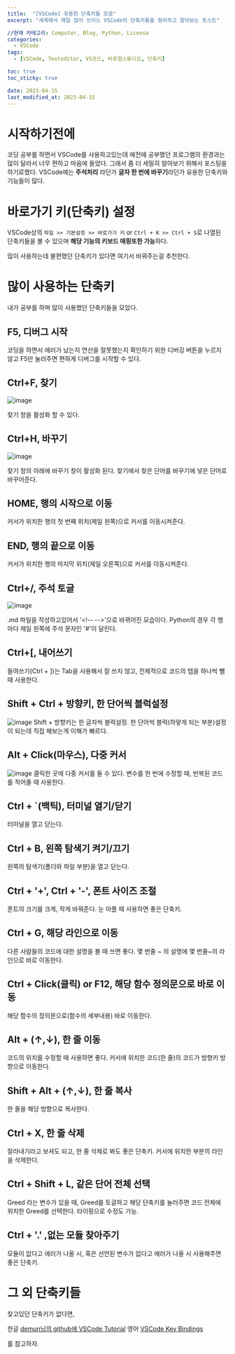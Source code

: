 ```yaml
---
title:  "[VSCode] 유용한 단축키들 모음"
excerpt: "세계에서 제일 많이 쓰이는 VSCode의 단축키들을 정리하고 알아보는 포스트"

//현재 카테고리: Computer, Blog, Python, License
categories:
  - VSCode
tags:
  - [VSCode, Texteditor, VS코드, 비쥬얼스튜디오, 단축키]

toc: true
toc_sticky: true

date: 2023-04-15
last_modified_at: 2023-04-15
---
```

# 시작하기전에
코딩 공부를 하면서 VSCode를 사용하고있는데 예전에 공부했던 프로그램의 환경과는 많이 달라서 너무 편하고 마음에 들었다. 그래서 좀 더 세밀히 알아보기 위해서 포스팅을 하기로했다. VSCode에는 **주석처리** 라던가 **글자 한 번에 바꾸기**라던가 유용한 단축키와 기능들이 많다. 

# 바로가기 키(단축키) 설정
VSCode상의 ``파일 >> 기본설정 >> 바로가기 키`` or ``Ctrl + K >> Ctrl + S``로 나열된 단축키들을 볼 수 있으며 **해당 기능의 키보드 매핑또한 가능**하다.

많이 사용하는데 불편했던 단축키가 있다면 여기서 바꿔주는걸 추천한다.

# 많이 사용하는 단축키
내가 공부를 하며 많이 사용했던 단축키들을 모았다.

## F5, 디버그 시작
코딩을 하면서 에러가 났는지 연산을 잘못했는지 확인하기 위한 디버깅 버튼을 누르지 않고 F5만 눌러주면 편하게 디버그를 시작할 수 있다.

## Ctrl+F, 찾기
![image](https://user-images.githubusercontent.com/128434645/231786908-31d67f13-ac4e-4ec7-a9cb-362b6dbafe75.png)

찾기 창을 활성화 할 수 있다.

## Ctrl+H, 바꾸기
![image](https://user-images.githubusercontent.com/128434645/231787225-c48ff587-4c1f-41e2-89f7-6c79b56e6b5b.png)

찾기 창의 아래에 바꾸기 창이 활성화 된다. 찾기에서 찾은 단어를 바꾸기에 넣은 단어로 바꾸어준다.

## HOME, 행의 시작으로 이동
커서가 위치한 행의 첫 번째 위치(제일 왼쪽)으로 커서를 이동시켜준다.

## END, 행의 끝으로 이동
커서가 위치한 행의 마지막 위치(제일 오른쪽)으로 커서를 이동시켜준다.

## Ctrl+/, 주석 토글
![image](https://user-images.githubusercontent.com/128434645/231787969-19a48869-f73d-4e1f-b508-97cf075be267.png)

.md 파일을 작성하고있어서 '\<!--  -->'으로 바뀌어진 모습이다. Python의 경우 각 행마다 제일 왼쪽에 주석 문자인 '#'이 달린다.

## Ctrl+[, 내어쓰기
들여쓰기(Ctrl + ])는 Tab을 사용해서 잘 쓰지 않고, 전체적으로 코드의 탭을 하나씩 뺄 때 사용한다.

## Shift + Ctrl + 방향키, 한 단어씩 블럭설정
![image](https://user-images.githubusercontent.com/128434645/231795481-8c5c0d4b-caa1-4147-a48c-2e4ecce34fea.png)
Shift + 방향키는 한 글자씩 블럭설정. 한 단어씩 블럭(하얗게 되는 부분)설정이 되는데 직접
해보는게 이해가 빠르다.

## Alt + Click(마우스), 다중 커서
![image](https://user-images.githubusercontent.com/128434645/231796011-d2edb7fc-9469-4ef1-bf25-2f26c1785909.png)
클릭한 곳에 다중 커서를 둘 수 있다. 변수를 한 번에 수정할 때, 반복된 코드를 적어줄 때 사용한다.

## Ctrl + `(백틱), 터미널 열기/닫기
터미널을 열고 닫는다.

## Ctrl + B, 왼쪽 탐색기 켜기/끄기
왼쪽의 탐색기(폴더와 파일 부분)을 열고 닫는다.

## Ctrl + '+', Ctrl + '-', 폰트 사이즈 조절
폰트의 크기를 크게, 작게 바꿔준다. 눈 아플 때 사용하면 좋은 단축키.

## Ctrl + G, 해당 라인으로 이동
다른 사람들의 코드에 대한 설명을 볼 때 쓰면 좋다. 몇 번줄 ~ 의 설명에 몇 번줄~의 라인으로 바로 이동한다.

## Ctrl + Click(클릭) or F12, 해당 함수 정의문으로 바로 이동
해당 함수의 정의문으로(함수의 세부내용) 바로 이동한다.

## Alt + (↑,↓), 한 줄 이동
코드의 위치를 수정할 때 사용하면 좋다. 커서에 위치한 코드(한 줄)의 코드가 방향키 방향으로 이동한다.

## Shift + Alt + (↑,↓), 한 줄 복사
한 줄을 해당 방향으로 복사한다.

## Ctrl + X, 한 줄 삭제
잘라내기라고 보셔도 되고, 한 줄 삭제로 봐도 좋은 단축키. 커서에 위치한 부분의 라인을 삭제한다.

## Ctrl + Shift + L, 같은 단어 전체 선택
Greed 라는 변수가 있을 때, Greed를 토글하고 해당 단축키를 눌러주면 코드 전체에 위치한 Greed를 선택한다. 타이핑으로 수정도 가능.

## Ctrl + '.' ,없는 모듈 찾아주기
모듈이 없다고 에러가 나올 시, 혹은 선언된 변수가 없다고 에러가 나올 시 사용해주면 좋은 단축키.

# 그 외 단축키들
찾고있던 단축키가 없다면,

한글 [demun님의 github에 VSCode Tutorial](https://demun.github.io/vscode-tutorial/shortcuts/)
영어 [VSCode Key Bindings](https://code.visualstudio.com/docs/getstarted/keybindings)

를 참고하자.